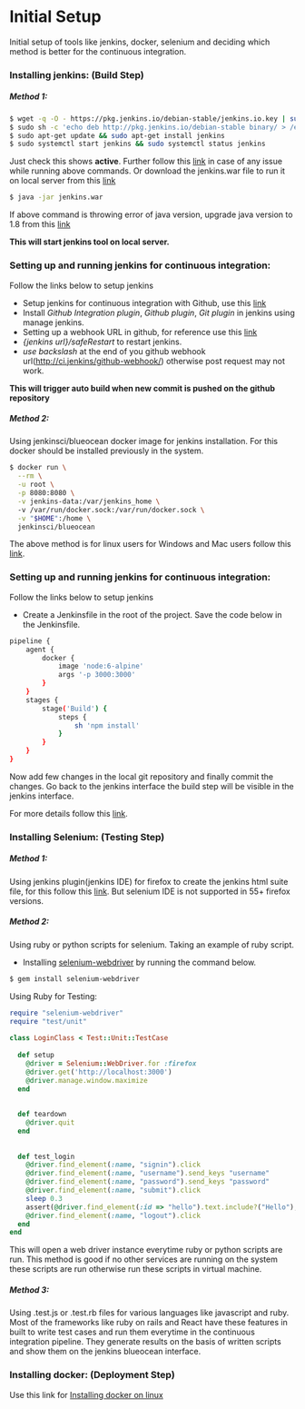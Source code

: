 # Initial Setup
Initial setup of tools like jenkins, docker, selenium and deciding which method is better for the continuous integration.


### Installing jenkins: (Build Step)
##### Method 1:
```sh
$ wget -q -O - https://pkg.jenkins.io/debian-stable/jenkins.io.key | sudo apt-key add -
$ sudo sh -c 'echo deb http://pkg.jenkins.io/debian-stable binary/ > /etc/apt/sources.list'
$ sudo apt-get update && sudo apt-get install jenkins
$ sudo systemctl start jenkins && sudo systemctl status jenkins
```
Just check this shows **active**. Further follow this [link](https://www.digitalocean.com/community/tutorials/how-to-install-jenkins-on-ubuntu-16-04) in case of any issue while running above commands. Or download the jenkins.war file to run it on local server from this [link](https://updates.jenkins-ci.org/download/war/)

```sh
$ java -jar jenkins.war
```
If above command is throwing error of java version, upgrade java version to 1.8 from this [link](https://www3.ntu.edu.sg/home/ehchua/programming/howto/JDK_Howto.html)

**This will start jenkins tool on local server.**

### Setting up and running jenkins for continuous integration:
Follow the links below to setup jenkins
* Setup jenkins for continuous integration with Github, use this [link](https://www.youtube.com/watch?v=bGqS0f4Utn4&t=420s)
* Install *Github Integration plugin*, *Github plugin*, *Git plugin* in jenkins using manage jenkins.
* Setting up a webhook URL in github, for reference use this [link](https://medium.com/@marc_best/trigger-a-jenkins-build-from-a-github-push-b922468ef1ae)
* *{jenkins url}/safeRestart* to restart jenkins.
* *use backslash* at the end of you github webhook url(http://ci.jenkins/github-webhook/) otherwise post request may not work.

**This will trigger auto build when new commit is pushed on the github repository**


##### Method 2:
Using jenkinsci/blueocean docker image for jenkins installation. For this docker should be installed previously in the system. 
```sh
$ docker run \
  --rm \
  -u root \
  -p 8080:8080 \
  -v jenkins-data:/var/jenkins_home \ 
  -v /var/run/docker.sock:/var/run/docker.sock \
  -v "$HOME":/home \ 
  jenkinsci/blueocean
```
 The above method is for linux users for Windows and Mac users follow this [link](https://jenkins.io/doc/tutorials/build-a-node-js-and-react-app-with-npm/#run-jenkins-in-docker).

### Setting up and running jenkins for continuous integration:
Follow the links below to setup jenkins
* Create a Jenkinsfile in the root of the project. Save the code below in the Jenkinsfile.

```sh
pipeline {
    agent {
        docker {
            image 'node:6-alpine' 
            args '-p 3000:3000' 
        }
    }
    stages {
        stage('Build') { 
            steps {
                sh 'npm install' 
            }
        }
    }
}
```

Now add few changes in the local git repository and finally commit the changes. Go back to the jenkins interface the build step will be visible in the jenkins interface.

For more details follow this [link](https://jenkins.io/doc/tutorials/build-a-node-js-and-react-app-with-npm/#run-jenkins-in-docker).

### Installing Selenium: (Testing Step)
##### Method 1:
Using jenkins plugin(jenkins IDE) for firefox to create the jenkins html suite file, for this follow this [link](https://www.oshyn.com/blogs/2011/november/how_to_create_a_test_suite_in_selenium_). But selenium IDE is not supported in 55+ firefox versions. 

##### Method 2:
Using ruby or python scripts for selenium. Taking an example of ruby script.
* Installing [selenium-webdriver](http://www.seleniumhq.org/docs/03_webdriver.jsp#chapter03-reference) by running the command below.
```sh
$ gem install selenium-webdriver
```
Using Ruby for Testing:
```rb
require "selenium-webdriver"
require "test/unit"
 
class LoginClass < Test::Unit::TestCase
 
  def setup  
    @driver = Selenium::WebDriver.for :firefox
    @driver.get('http://localhost:3000')
    @driver.manage.window.maximize  
  end
 
 
  def teardown
    @driver.quit
  end
 
 
  def test_login
    @driver.find_element(:name, "signin").click
    @driver.find_element(:name, "username").send_keys "username"
    @driver.find_element(:name, "password").send_keys "password"
    @driver.find_element(:name, "submit").click
    sleep 0.3
    assert(@driver.find_element(:id => "hello").text.include?("Hello"),"Assertion Failed")
    @driver.find_element(:name, "logout").click
  end
end
```
 This will open a web driver instance everytime ruby or python scripts are run. This method is good if no other services are running on the system these scripts are run otherwise run these scripts in virtual machine.

 ##### Method 3:
 Using .test.js or .test.rb files for various languages like javascript and ruby. Most of the frameworks like ruby on rails and React have these features in built to write test cases and run them everytime in the continuous integration pipeline. They generate results on the basis of written scripts and show them on the jenkins blueocean interface.

### Installing docker: (Deployment Step)
Use this link for [Installing docker on linux](https://runnable.com/docker/install-docker-on-linux)
